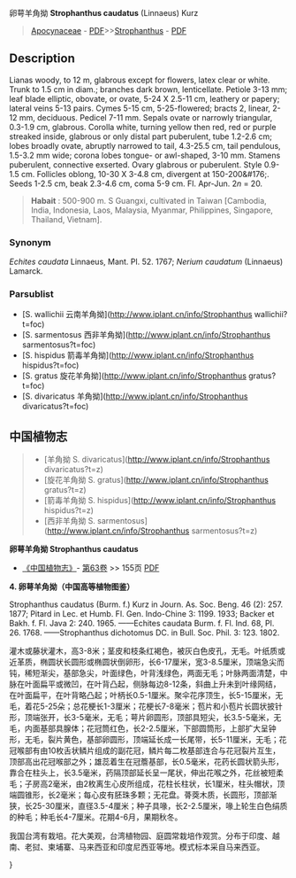 卵萼羊角拗 **Strophanthus caudatus** (Linnaeus) Kurz

> [Apocynaceae](http://www.iplant.cn/info/Apocynaceae?t=foc) - [PDF](http://www.iplant.cn/foc/pdf/Apocynaceae.pdf)>>[Strophanthus](http://www.iplant.cn/info/Strophanthus?t=foc) - [PDF](http://www.iplant.cn/foc/pdf/Strophanthus.pdf)

## Description

Lianas woody, to 12 m, glabrous except for flowers, latex clear or white. Trunk to 1.5 cm in diam.; branches dark brown, lenticellate. Petiole 3-13 mm; leaf blade elliptic, obovate, or ovate, 5-24 X 2.5-11 cm, leathery or papery; lateral veins 5-13 pairs. Cymes 5-15 cm, 5-25-flowered; bracts 2, linear, 2-12 mm, deciduous. Pedicel 7-11 mm. Sepals ovate or narrowly triangular, 0.3-1.9 cm, glabrous. Corolla white, turning yellow then red, red or purple streaked inside, glabrous or only distal part puberulent, tube 1.2-2.6 cm; lobes broadly ovate, abruptly narrowed to tail, 4.3-25.5 cm, tail pendulous, 1.5-3.2 mm wide; corona lobes tongue- or awl-shaped, 3-10 mm. Stamens puberulent, connective exserted. Ovary glabrous or puberulent. Style 0.9-1.5 cm. Follicles oblong, 10-30 X 3-4.8 cm, divergent at 150-200&amp;#176;. Seeds 1-2.5 cm, beak 2.3-4.6 cm, coma 5-9 cm. Fl. Apr-Jun. 2*n* = 20.

> **Habait** : 
>500-900 m. S Guangxi, cultivated in Taiwan [Cambodia, India, Indonesia, Laos, Malaysia, Myanmar, Philippines, Singapore, Thailand, Vietnam].

### Synonym
*Echites caudata* Linnaeus, Mant. Pl. 52. 1767; *Nerium caudatum* (Linnaeus) Lamarck.

### Parsublist

* [S.  wallichii  云南羊角拗](http://www.iplant.cn/info/Strophanthus wallichii?t=foc)
* [S.  sarmentosus  西非羊角拗](http://www.iplant.cn/info/Strophanthus sarmentosus?t=foc)
* [S.  hispidus  箭毒羊角拗](http://www.iplant.cn/info/Strophanthus hispidus?t=foc)
* [S.  gratus  旋花羊角拗](http://www.iplant.cn/info/Strophanthus gratus?t=foc)
* [S.  divaricatus  羊角拗](http://www.iplant.cn/info/Strophanthus divaricatus?t=foc)

## 中国植物志

> * [羊角拗  S.  divaricatus](http://www.iplant.cn/info/Strophanthus divaricatus?t=z)
> * [旋花羊角拗  S.  gratus](http://www.iplant.cn/info/Strophanthus gratus?t=z)
> * [箭毒羊角拗  S.  hispidus](http://www.iplant.cn/info/Strophanthus hispidus?t=z)
> * [西非羊角拗  S.  sarmentosus](http://www.iplant.cn/info/Strophanthus sarmentosus?t=z)

**卵萼羊角拗 Strophanthus caudatus**

* [《中国植物志》](http://www.iplant.cn/frps)- [第63卷](http://www.iplant.cn/frps/vol/63) >> 155页 [PDF](http://www.iplant.cn/frps/pdf/63/155.pdf)

**4. 卵萼羊角拗（中国高等植物图鉴）**

Strophanthus caudatus (Burm. f.) Kurz in Journ. As. Soc. Beng. 46 (2): 257. 1877; Pitard in Lec. et Humb. Fl. Gen. Indo-Chine 3: 1199. 1933; Backer et Bakh. f. Fl. Java 2: 240. 1965. ——Echites caudata Burm. f. Fl. Ind. 68, Pl. 26. 1768. ——Strophanthus dichotomus DC. in Bull. Soc. Phil. 3: 123. 1802.

灌木或藤状灌木，高3-8米；茎皮和枝条红褐色，被灰白色皮孔，无毛。叶纸质或近革质，椭圆状长圆形或椭圆状倒卵形，长6-17厘米，宽3-8.5厘米，顶端急尖而钝，稀短渐尖，基部急尖，叶面绿色，叶背浅绿色，两面无毛；叶脉两面清楚，中脉在叶面扁平或微凹，在叶背凸起，侧脉每边8-12条，斜曲上升未到叶缘网结，在叶面扁平，在叶背略凸起；叶柄长0.5-1厘米。聚伞花序顶生，长5-15厘米，无毛，着花5-25朵；总花梗长1-3厘米；花梗长7-8毫米；苞片和小苞片长圆状披针形，顶端张开，长3-5毫米，无毛；萼片卵圆形，顶部具短尖，长3.5-5毫米，无毛，内面基部具腺体；花冠筒红色，长2-2.5厘米，下部圆筒形，上部扩大呈钟形，无毛，裂片黄色，基部卵圆形，顶端延长成一长尾带，长5-11厘米，无毛；花冠喉部有由10枚舌状鳞片组成的副花冠，鳞片每二枚基部连合与花冠裂片互生，顶部高出花冠喉部之外；雄蕊着生在冠簷基部，长0.5毫米，花药长圆状箭头形，靠合在柱头上，长3.5毫米，药隔顶部延长呈一尾状，伸出花喉之外，花丝被短柔毛；子房高2毫米，由2枚离生心皮所组成，花柱长柱状，长1厘米，柱头帽状，顶端圆锥形，长2毫米；每心皮有胚珠多颗；无花盘。蓇葖木质，长圆形，顶部渐狭，长25-30厘米，直径3.5-4厘米；种子具喙，长2-2.5厘米，喙上轮生白色绢质的种毛；种毛长4-7厘米。花期4-6月，果期秋冬。

我国台湾有栽培。花大美观，台湾植物园、庭圆常栽培作观赏。分布于印度、越南、老挝、柬埔寨、马来西亚和印度尼西亚等地。模式标本采自马来西亚。

}